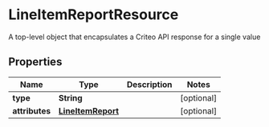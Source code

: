 

# LineItemReportResource

A top-level object that encapsulates a Criteo API response for a single value

## Properties

| Name | Type | Description | Notes |
|------------ | ------------- | ------------- | -------------|
|**type** | **String** |  |  [optional] |
|**attributes** | [**LineItemReport**](LineItemReport.md) |  |  [optional] |



